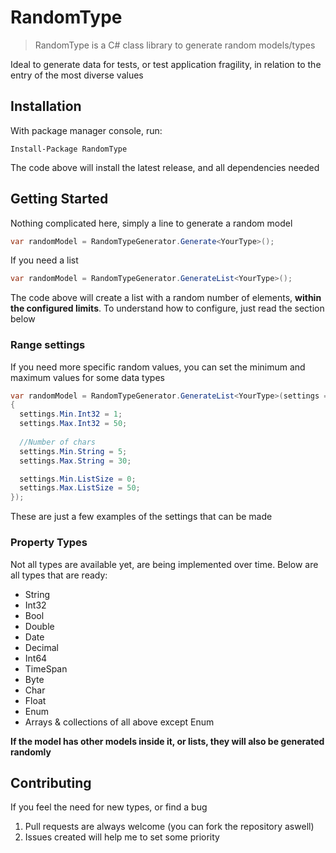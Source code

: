 # RandomType
> RandomType is a C# class library to generate random models/types

Ideal to generate data for tests, or test application fragility, in relation to the entry of the most diverse values

## Installation

With package manager console, run:

```shell
Install-Package RandomType
```

The code above will install the latest release, and all dependencies needed

## Getting Started

Nothing complicated here, simply a line to generate a random model

```cs
var randomModel = RandomTypeGenerator.Generate<YourType>();
```

If you need a list
```cs
var randomModel = RandomTypeGenerator.GenerateList<YourType>();
```
The code above will create a list with a random number of elements, **within the configured limits**. To understand how to configure, just read the section below

### Range settings

If you need more specific random values, you can set the minimum and maximum values for some data types

```cs
var randomModel = RandomTypeGenerator.GenerateList<YourType>(settings =>
{
  settings.Min.Int32 = 1;
  settings.Max.Int32 = 50;
				
  //Number of chars
  settings.Min.String = 5;
  settings.Max.String = 30;

  settings.Min.ListSize = 0;
  settings.Max.ListSize = 50;
});
```

These are just a few examples of the settings that can be made

### Property Types

Not all types are available yet, are being implemented over time. Below are all types that are ready:
* String
* Int32
* Bool
* Double
* Date
* Decimal
* Int64
* TimeSpan
* Byte
* Char
* Float
* Enum
* Arrays & collections of all above except Enum

**If the model has other models inside it, or lists, they will also be generated randomly**

## Contributing

If you feel the need for new types, or find a bug
1. Pull requests are always welcome (you can fork the repository aswell)
2. Issues created will help me to set some priority
